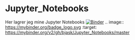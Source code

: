 # Jupyter_Notebooks
Her lagrer jeg mine Jupyter Notebooks
[![Binder](https://mybinder.org/badge_logo.svg)](https://mybinder.org/v2/gh/bjask/Jupyter_Notebooks/master)
.. image:: https://mybinder.org/badge_logo.svg
 :target: https://mybinder.org/v2/gh/bjask/Jupyter_Notebooks/master

